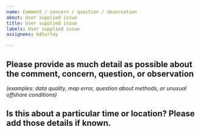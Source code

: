 ```yaml
---
name: Comment / concern / question / observation
about: User supplied issue
title: User supplied issue
labels: User supplied issue
assignees: bdturley

---
```


## **Please provide as much detail as possible about the comment, concern, question, or observation**
*(examples: data quality, map error, question about methods, or unusual offshore conditions)*


## **Is this about a particular time or location? Please add those details if known.**
